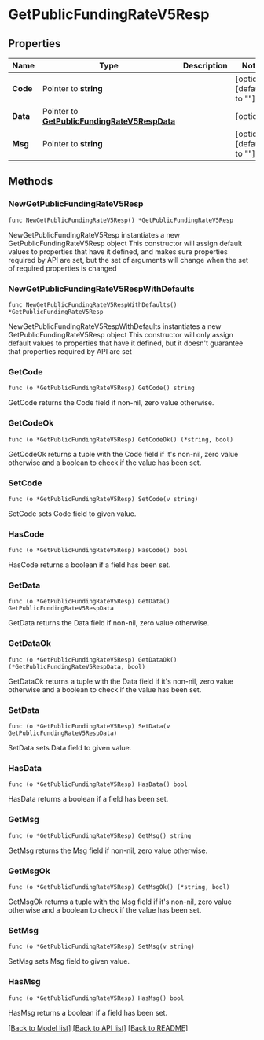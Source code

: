 # GetPublicFundingRateV5Resp

## Properties

Name | Type | Description | Notes
------------ | ------------- | ------------- | -------------
**Code** | Pointer to **string** |  | [optional] [default to ""]
**Data** | Pointer to [**GetPublicFundingRateV5RespData**](GetPublicFundingRateV5RespData.md) |  | [optional] 
**Msg** | Pointer to **string** |  | [optional] [default to ""]

## Methods

### NewGetPublicFundingRateV5Resp

`func NewGetPublicFundingRateV5Resp() *GetPublicFundingRateV5Resp`

NewGetPublicFundingRateV5Resp instantiates a new GetPublicFundingRateV5Resp object
This constructor will assign default values to properties that have it defined,
and makes sure properties required by API are set, but the set of arguments
will change when the set of required properties is changed

### NewGetPublicFundingRateV5RespWithDefaults

`func NewGetPublicFundingRateV5RespWithDefaults() *GetPublicFundingRateV5Resp`

NewGetPublicFundingRateV5RespWithDefaults instantiates a new GetPublicFundingRateV5Resp object
This constructor will only assign default values to properties that have it defined,
but it doesn't guarantee that properties required by API are set

### GetCode

`func (o *GetPublicFundingRateV5Resp) GetCode() string`

GetCode returns the Code field if non-nil, zero value otherwise.

### GetCodeOk

`func (o *GetPublicFundingRateV5Resp) GetCodeOk() (*string, bool)`

GetCodeOk returns a tuple with the Code field if it's non-nil, zero value otherwise
and a boolean to check if the value has been set.

### SetCode

`func (o *GetPublicFundingRateV5Resp) SetCode(v string)`

SetCode sets Code field to given value.

### HasCode

`func (o *GetPublicFundingRateV5Resp) HasCode() bool`

HasCode returns a boolean if a field has been set.

### GetData

`func (o *GetPublicFundingRateV5Resp) GetData() GetPublicFundingRateV5RespData`

GetData returns the Data field if non-nil, zero value otherwise.

### GetDataOk

`func (o *GetPublicFundingRateV5Resp) GetDataOk() (*GetPublicFundingRateV5RespData, bool)`

GetDataOk returns a tuple with the Data field if it's non-nil, zero value otherwise
and a boolean to check if the value has been set.

### SetData

`func (o *GetPublicFundingRateV5Resp) SetData(v GetPublicFundingRateV5RespData)`

SetData sets Data field to given value.

### HasData

`func (o *GetPublicFundingRateV5Resp) HasData() bool`

HasData returns a boolean if a field has been set.

### GetMsg

`func (o *GetPublicFundingRateV5Resp) GetMsg() string`

GetMsg returns the Msg field if non-nil, zero value otherwise.

### GetMsgOk

`func (o *GetPublicFundingRateV5Resp) GetMsgOk() (*string, bool)`

GetMsgOk returns a tuple with the Msg field if it's non-nil, zero value otherwise
and a boolean to check if the value has been set.

### SetMsg

`func (o *GetPublicFundingRateV5Resp) SetMsg(v string)`

SetMsg sets Msg field to given value.

### HasMsg

`func (o *GetPublicFundingRateV5Resp) HasMsg() bool`

HasMsg returns a boolean if a field has been set.


[[Back to Model list]](../README.md#documentation-for-models) [[Back to API list]](../README.md#documentation-for-api-endpoints) [[Back to README]](../README.md)


